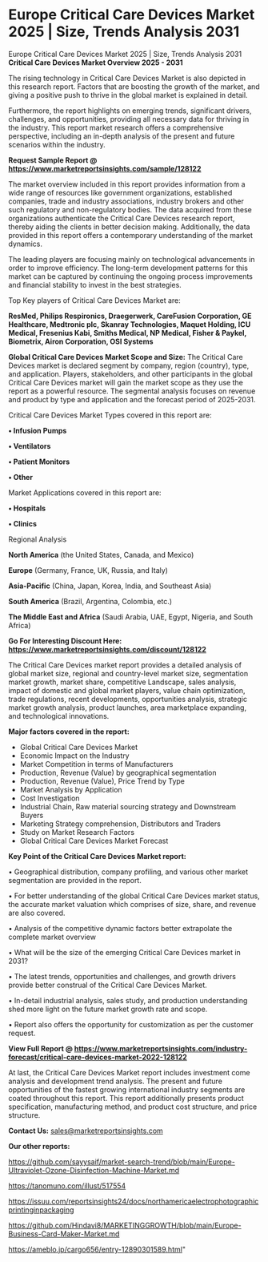 # Europe Critical Care Devices Market 2025 | Size, Trends Analysis 2031
 Europe Critical Care Devices Market 2025 | Size, Trends Analysis 2031
<Strong> Critical Care Devices Market Overview 2025 - 2031</strong>

The rising technology in Critical Care Devices Market is also depicted in this research report. Factors that are boosting the growth of the market, and giving a positive push to thrive in the global market is explained in detail.

Furthermore, the report highlights on emerging trends, significant drivers, challenges, and opportunities, providing all necessary data for thriving in the industry. This report market research offers a comprehensive perspective, including an in-depth analysis of the present and future scenarios within the industry.

<strong>Request Sample Report @ <a href=https://www.marketreportsinsights.com/sample/128122>https://www.marketreportsinsights.com/sample/128122</a></strong>

The market overview included in this report provides information from a wide range of resources like government organizations, established companies, trade and industry associations, industry brokers and other such regulatory and non-regulatory bodies. The data acquired from these organizations authenticate the Critical Care Devices research report, thereby aiding the clients in better decision making. Additionally, the data provided in this report offers a contemporary understanding of the market dynamics.

The leading players are focusing mainly on technological advancements in order to improve efficiency. The long-term development patterns for this market can be captured by continuing the ongoing process improvements and financial stability to invest in the best strategies.

Top Key players of Critical Care Devices Market are:

<strong>ResMed, Philips Respironics, Draegerwerk, CareFusion Corporation, GE Healthcare, Medtronic plc, Skanray Technologies, Maquet Holding, ICU Medical, Fresenius Kabi, Smiths Medical, NP Medical, Fisher & Paykel, Biometrix, Airon Corporation, OSI Systems</strong>

<strong><b>Global Critical Care Devices Market Scope and Size:</b></strong>
The Critical Care Devices market is declared segment by company, region (country), type, and application. Players, stakeholders, and other participants in the global Critical Care Devices market will gain the market scope as they use the report as a powerful resource. The segmental analysis focuses on revenue and product by type and application and the forecast period of 2025-2031.

Critical Care Devices Market Types covered in this report are:

<strong>• Infusion Pumps

• Ventilators

• Patient Monitors

• Other</strong>

Market Applications covered in this report are:

<strong>• Hospitals

• Clinics</strong> 

Regional Analysis

<strong>North America</strong> (the United States, Canada, and Mexico)

<strong>Europe</strong> (Germany, France, UK, Russia, and Italy)

<strong>Asia-Pacific</strong> (China, Japan, Korea, India, and Southeast Asia)

<strong>South America</strong> (Brazil, Argentina, Colombia, etc.)

<strong>The Middle East and Africa</strong> (Saudi Arabia, UAE, Egypt, Nigeria, and South Africa)

<strong>Go For Interesting Discount Here: <a href=https://www.marketreportsinsights.com/discount/128122>https://www.marketreportsinsights.com/discount/128122</a></strong>

The Critical Care Devices market report provides a detailed analysis of global market size, regional and country-level market size, segmentation market growth, market share, competitive Landscape, sales analysis, impact of domestic and global market players, value chain optimization, trade regulations, recent developments, opportunities analysis, strategic market growth analysis, product launches, area marketplace expanding, and technological innovations.

<strong><b>Major factors covered in the report:</b></strong>
<ul>
  <li>Global Critical Care Devices Market </li>
  <li>Economic Impact on the Industry</li>
  <li>Market Competition in terms of Manufacturers</li>
  <li>Production, Revenue (Value) by geographical segmentation</li>
  <li>Production, Revenue (Value), Price Trend by Type</li>
  <li>Market Analysis by Application</li>
  <li>Cost Investigation</li>
  <li>Industrial Chain, Raw material sourcing strategy and Downstream Buyers</li>
  <li>Marketing Strategy comprehension, Distributors and Traders</li>
  <li>Study on Market Research Factors</li>
  <li>Global Critical Care Devices Market Forecast</li>
</ul>

<strong><b>Key Point of the Critical Care Devices Market report:</b></strong>

• Geographical distribution, company profiling, and various other market segmentation are provided in the report.

• For better understanding of the global Critical Care Devices market status, the accurate market valuation which comprises of size, share, and revenue are also covered.

• Analysis of the competitive dynamic factors better extrapolate the complete market overview

• What will be the size of the emerging Critical Care Devices market in 2031?

• The latest trends, opportunities and challenges, and growth drivers provide better construal of the Critical Care Devices Market.

• In-detail industrial analysis, sales study, and production understanding shed more light on the future market growth rate and scope.

• Report also offers the opportunity for customization as per the customer request.

<strong><b>View Full Report @ <a href=https://www.marketreportsinsights.com/industry-forecast/critical-care-devices-market-2022-128122>https://www.marketreportsinsights.com/industry-forecast/critical-care-devices-market-2022-128122</a></b></strong>


At last, the Critical Care Devices Market report includes investment come analysis and development trend analysis. The present and future opportunities of the fastest growing international industry segments are coated throughout this report. This report additionally presents product specification, manufacturing method, and product cost structure, and price structure.

<strong>Contact Us:</strong>
sales@marketreportsinsights.com

<strong>Our other reports:</strong>

<a href=https://github.com/sayysaif/market-search-trend/blob/main/Europe-Ultraviolet-Ozone-Disinfection-Machine-Market.md>https://github.com/sayysaif/market-search-trend/blob/main/Europe-Ultraviolet-Ozone-Disinfection-Machine-Market.md</a>

<a href=https://tanomuno.com/illust/517554>https://tanomuno.com/illust/517554</a>

<a href=https://issuu.com/reportsinsights24/docs/northamericaelectrophotographicprintinginpackaging>https://issuu.com/reportsinsights24/docs/northamericaelectrophotographicprintinginpackaging</a>

<a href=https://github.com/Hindavi8/MARKETINGGROWTH/blob/main/Europe-Business-Card-Maker-Market.md>https://github.com/Hindavi8/MARKETINGGROWTH/blob/main/Europe-Business-Card-Maker-Market.md</a>

<a href=https://ameblo.jp/cargo656/entry-12890301589.html>https://ameblo.jp/cargo656/entry-12890301589.html</a>"
